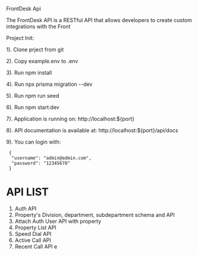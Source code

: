 FrontDesk Api

The FrontDesk API is a RESTful API that allows developers to create custom integrations with the Front

Project Init:

1). Clone prject from git

2). Copy example.env to .env

3). Run npm install

4). Run npx prisma migration --dev

5). Run npm run seed

6). Run npm start:dev

7). Application is running on: http://localhost:${port}

8). API documentation is available at: http://localhost:${port}/api/docs

9). You can login with:

```
 {
  "username": "admin@admin.com",
  "password": "12345678"
 }
```

# API LIST

1. Auth API
2. Property's Division, department, subdepartment schema and API
3. Attach Auth User API with property
4. Property List API
5. Speed Dial API
6. Active Call API
7. Recent Call API
   e
